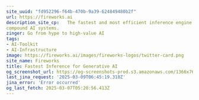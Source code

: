 ```yaml
---
site_uuid: "fd952296-f64b-470b-9a39-624849480b2f"
url: https://fireworks.ai
description_site_cp:   The fastest and most efficient inference engine to build production-ready,
compound AI systems.
zinger: Go from hype to high-value AI
tags:
- AI-Toolkit
- AI-Infrastructure
image: https://fireworks.ai/images/fireworks-logos/twitter-card.png
site_name: Fireworks
title: Fastest Inference for Generative AI
og_screenshot_url: https://og-screenshots-prod.s3.amazonaws.com/1366x768/80/false/07f61fe6dbcefc724aca7701d58868cd80c2c926fa33a35bff393838c6c7d262.jpeg
last_jina_request: '2025-03-09T06:45:19.318Z'
jina_error: 'Error occurred'
og_last_fetch: 2025-03-07T05:20:56.413Z
---
```


